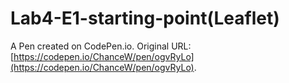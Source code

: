 # Lab4-E1-starting-point(Leaflet)

A Pen created on CodePen.io. Original URL: [https://codepen.io/ChanceW/pen/ogvRyLo](https://codepen.io/ChanceW/pen/ogvRyLo).

